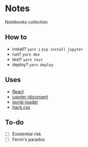 # Notes

Notebooks collection

## How to

- install?
  `yarn i`
  `pip install jupyter`
- run? `yarn dev`
- test? `yarn test`
- deploy? `yarn deploy`

## Uses

- [React](https://github.com/facebook/react)
- [jupyter nbconvert](https://github.com/jupyter/nbconvert)
- [ipynb-loader](https://github.com/n6g7/ipynb-loader)
- [hack.css](https://github.com/egoist/hack)

## To-do

- [ ] Existential risk
- [ ] Fermi's paradox
